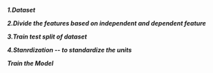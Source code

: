 ***1.Dataset***

***2.Divide the features based on independent and dependent feature***

***3.Train test split of dataset***

***4.Stanrdization -- to standardize the units***

***Train the Model***
